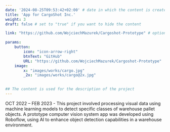 ```yaml
---
date: '2024-08-25T09:53:42+02:00' # date in which the content is created - defaults to "today"
title: 'App for CargoShot Inc.'
weight: 3
draft: false # set to "true" if you want to hide the content 

link: "https://github.com/WojciechMazurek/Cargoshot-Prototype" # optional URL to link the logo to

params:
    button:
        icon: "icon-arrow-right"
        btnText: "GitHub"
        URL: "https://github.com/WojciechMazurek/Cargoshot-Prototype"
    image:  
        x: "images/works/cargo.jpg"
        _2x: "images/works/cargo@2x.jpg"
    

## The content is used for the description of the project
---
```

OCT 2022 – FEB 2023 - This project involved processing visual data using machine learning models to detect specific classes of warehouse pallet objects. A prototype computer vision system app was developed using Roboflow, using AI to enhance object detection capabilities in a warehouse environment.
